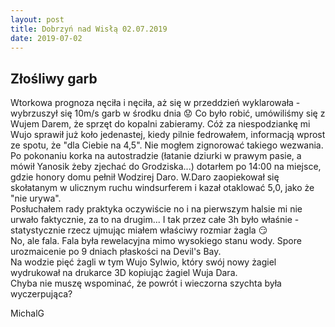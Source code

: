 ```yaml
---
layout: post
title: Dobrzyń nad Wisłą 02.07.2019
date: 2019-07-02
---
```


## Złośliwy garb  

Wtorkowa prognoza nęciła i nęciła, aż się w przeddzień wyklarowała - wybrzuszył się 10m/s garb w środku dnia :worried: 
Co było robić, umówiliśmy się z Wujem Darem, że sprzęt do kopalni zabieramy. 
Cóż za niespodziankę mi Wujo sprawił już koło jedenastej, kiedy pilnie fedrowałem, informacją wprost ze spotu, że "dla Ciebie na 4,5". 
Nie mogłem zignorować takiego wezwania. 
Po pokonaniu korka na autostradzie (łatanie dziurki w prawym pasie, 
a mówił Yanosik żeby zjechać do Grodziska...) dotarłem po 14:00 na miejsce, 
gdzie honory domu pełnił Wodzirej Daro. 
W.Daro zaopiekował się skołatanym w ulicznym ruchu windsurferem i kazał otaklować 5,0, jako że "nie urywa".  
Posłuchałem rady praktyka oczywiście no i na pierwszym halsie mi nie urwało faktycznie, za to na drugim... 
I tak przez całe 3h było właśnie - statystycznie rzecz ujmując miałem właściwy rozmiar żagla :smirk:  
No, ale fala. Fala była rewelacyjna mimo wysokiego stanu wody. Spore urozmaicenie po 9 dniach płaskości na Devil's Bay.  
Na wodzie pięć żagli w tym Wujo Sylwio, który swój nowy żagiel wydrukował na drukarce 3D kopiując żagiel Wuja Dara.  
Chyba nie muszę wspominać, że powrót i wieczorna szychta była wyczerpująca?  

MichalG
